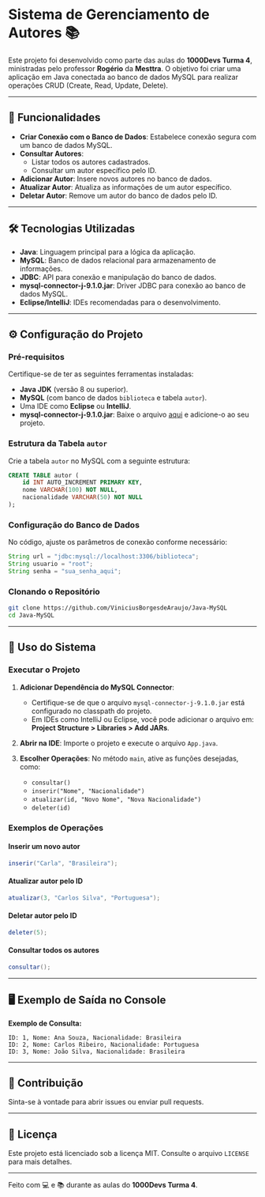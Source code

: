 # Sistema de Gerenciamento de Autores 📚

Este projeto foi desenvolvido como parte das aulas do **1000Devs Turma 4**, ministradas pelo professor **Rogério** da **Mesttra**. O objetivo foi criar uma aplicação em Java conectada ao banco de dados MySQL para realizar operações CRUD (Create, Read, Update, Delete).

---

## 🚀 Funcionalidades

- **Criar Conexão com o Banco de Dados**: Estabelece conexão segura com um banco de dados MySQL.
- **Consultar Autores**:
  - Listar todos os autores cadastrados.
  - Consultar um autor específico pelo ID.
- **Adicionar Autor**: Insere novos autores no banco de dados.
- **Atualizar Autor**: Atualiza as informações de um autor específico.
- **Deletar Autor**: Remove um autor do banco de dados pelo ID.

---

## 🛠️ Tecnologias Utilizadas

- **Java**: Linguagem principal para a lógica da aplicação.
- **MySQL**: Banco de dados relacional para armazenamento de informações.
- **JDBC**: API para conexão e manipulação do banco de dados.
- **mysql-connector-j-9.1.0.jar**: Driver JDBC para conexão ao banco de dados MySQL.
- **Eclipse/IntelliJ**: IDEs recomendadas para o desenvolvimento.

---

## ⚙️ Configuração do Projeto

### Pré-requisitos

Certifique-se de ter as seguintes ferramentas instaladas:
- **Java JDK** (versão 8 ou superior).
- **MySQL** (com banco de dados `biblioteca` e tabela `autor`).
- Uma IDE como **Eclipse** ou **IntelliJ**.
- **mysql-connector-j-9.1.0.jar**: Baixe o arquivo [aqui](https://dev.mysql.com/downloads/connector/j/) e adicione-o ao seu projeto.

### Estrutura da Tabela `autor`

Crie a tabela `autor` no MySQL com a seguinte estrutura:
```sql
CREATE TABLE autor (
    id INT AUTO_INCREMENT PRIMARY KEY,
    nome VARCHAR(100) NOT NULL,
    nacionalidade VARCHAR(50) NOT NULL
);
```

### Configuração do Banco de Dados

No código, ajuste os parâmetros de conexão conforme necessário:
```java
String url = "jdbc:mysql://localhost:3306/biblioteca";
String usuario = "root";
String senha = "sua_senha_aqui";
```

### Clonando o Repositório

```bash
git clone https://github.com/ViniciusBorgesdeAraujo/Java-MySQL
cd Java-MySQL
```

---

## 📝 Uso do Sistema

### Executar o Projeto

1. **Adicionar Dependência do MySQL Connector**:
   - Certifique-se de que o arquivo `mysql-connector-j-9.1.0.jar` está configurado no classpath do projeto.
   - Em IDEs como IntelliJ ou Eclipse, você pode adicionar o arquivo em:  
     **Project Structure > Libraries > Add JARs**.

2. **Abrir na IDE**: Importe o projeto e execute o arquivo `App.java`.

3. **Escolher Operações**: No método `main`, ative as funções desejadas, como:
   - `consultar()`
   - `inserir("Nome", "Nacionalidade")`
   - `atualizar(id, "Novo Nome", "Nova Nacionalidade")`
   - `deleter(id)`

### Exemplos de Operações

#### Inserir um novo autor
```java
inserir("Carla", "Brasileira");
```

#### Atualizar autor pelo ID
```java
atualizar(3, "Carlos Silva", "Portuguesa");
```

#### Deletar autor pelo ID
```java
deleter(5);
```

#### Consultar todos os autores
```java
consultar();
```

---

## 🖥️ Exemplo de Saída no Console

**Exemplo de Consulta:**
```
ID: 1, Nome: Ana Souza, Nacionalidade: Brasileira
ID: 2, Nome: Carlos Ribeiro, Nacionalidade: Portuguesa
ID: 3, Nome: João Silva, Nacionalidade: Brasileira
```

---

## 🤝 Contribuição

Sinta-se à vontade para abrir issues ou enviar pull requests.

---

## 📜 Licença

Este projeto está licenciado sob a licença MIT. Consulte o arquivo `LICENSE` para mais detalhes.

---

Feito com 💻 e 📚 durante as aulas do **1000Devs Turma 4**.
```
